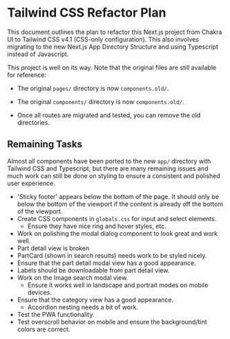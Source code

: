 <!-- @format -->

# Tailwind CSS Refactor Plan

This document outlines the plan to refactor this Next.js project from Chakra UI to Tailwind CSS v4.1 (CSS-only configuration).
This also involves migrating to the new Next.js App Directory Structure and using Typescript instead of Javascript.

This project is well on its way. Note that the original files are still available for reference:

- The original `pages/` directory is now `components.old/`.
- The original `components/` directory is now `components.old/`.

- Once all routes are migrated and tested, you can remove the old directories.

## Remaining Tasks

Almost all components have been ported to the new `app/` directory with Tailwind CSS and Typescript, but there are many remaining issues and much work can still be done on styling to ensure a consistent and polished user experience.

- 'Sticky footer' appears below the bottom of the page. It should only be below the bottom of the viewport if the content is already off the bottom of the viewport.
- Create CSS components in `globals.css` for input and select elements.
  - Ensure they have nice ring and hover styles, etc.
- Work on polishing the modal dialog component to look great and work well.
- Part detail view is broken
- PartCard (shown in search results) needs work to be styled nicely.
- Ensure that the part detail modal view has a good appearance.
- Labels should be downloadable from part detail view.
- Work on the Image search modal view.
  - Ensure it works well in landscape and portrait modes on mobile devices.
- Ensure that the category view has a good appearance.
  - Accordion nesting needs a bit of work.
- Test the PWA functionality.
- Test overscroll behavior on mobile and ensure the background/tint colors are correct.
